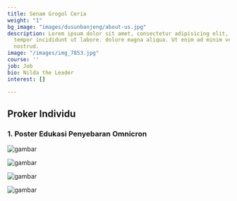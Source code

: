 ```yaml
---
title: Senam Grogol Ceria
weight: "1"
bg_image: "images/dusunbanjeng/about-us.jpg"
description: Lorem ipsum dolor sit amet, consectetur adipisicing elit, sed do eiusmod
  tempor incididunt ut labore. dolore magna aliqua. Ut enim ad minim veniam, quis
  nostrud.
image: "/images/img_7853.jpg"
course: ''
job: Job
bio: Nilda the Leader
interest: []

---
```

## Proker Individu

### 1. Poster Edukasi Penyebaran Omnicron

![gambar](/images/kkn19/baksos-1.webp)

![gambar](/images/kkn19/baksos-2.webp)

![gambar](/images/kkn19/baksos-3.webp)

![gambar](/images/kkn19/baksos-4.webp)